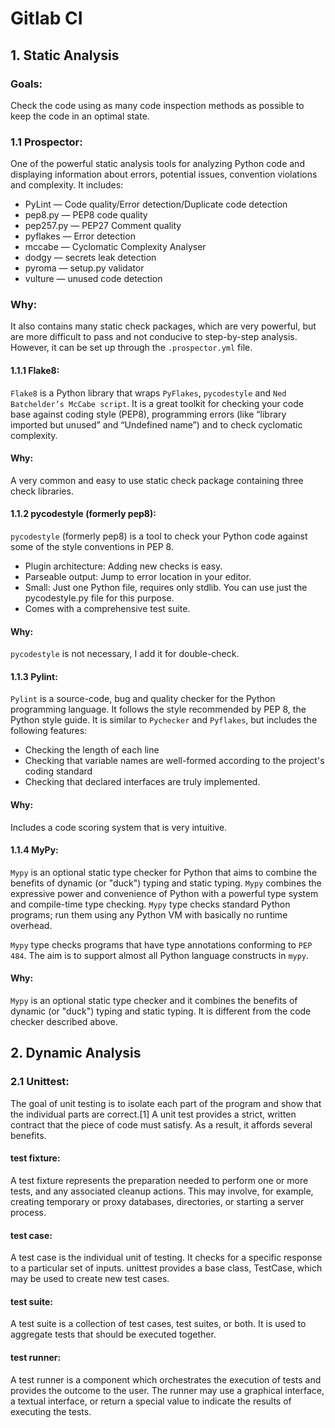 # Gitlab CI

## 1. Static Analysis
### Goals:
Check the code using as many code inspection methods as possible to keep the code in an optimal state.

### 1.1 Prospector:
One of the powerful static analysis tools for analyzing Python code and displaying information about errors, potential
issues, convention violations and complexity. It includes:
- PyLint — Code quality/Error detection/Duplicate code detection
- pep8.py — PEP8 code quality
- pep257.py — PEP27 Comment quality
- pyflakes — Error detection
- mccabe — Cyclomatic Complexity Analyser
- dodgy — secrets leak detection
- pyroma — setup.py validator
- vulture — unused code detection
### Why:
It also contains many static check packages, which are very powerful, but are more difficult to pass and not conducive
to step-by-step analysis. However, it can be set up through the `.prospector.yml` file.

#### 1.1.1 Flake8:
`Flake8` is a Python library that wraps `PyFlakes`, `pycodestyle` and `Ned Batchelder’s McCabe script`.
It is a great toolkit for checking your code base against coding style (PEP8), programming
errors (like “library imported but unused” and “Undefined name”) and to check cyclomatic complexity.
#### Why:
A very common and easy to use static check package containing three check libraries.
#### 1.1.2 pycodestyle (formerly pep8):
`pycodestyle` (formerly pep8) is a tool to check your Python code against some of the style conventions in PEP 8.
- Plugin architecture: Adding new checks is easy.
- Parseable output: Jump to error location in your editor.
- Small: Just one Python file, requires only stdlib. You can use just the pycodestyle.py file for this purpose.
- Comes with a comprehensive test suite.
#### Why:
`pycodestyle` is not necessary, I add it for double-check.
#### 1.1.3 Pylint:
`Pylint` is a source-code, bug and quality checker for the Python programming language. It follows the style recommended
by PEP 8, the Python style guide. It is similar to `Pychecker` and `Pyflakes`, but includes the following features:
- Checking the length of each line
- Checking that variable names are well-formed according to the project's coding standard
- Checking that declared interfaces are truly implemented.
#### Why:
Includes a code scoring system that is very intuitive.
#### 1.1.4 MyPy:
`Mypy` is an optional static type checker for Python that aims to combine the benefits of dynamic (or "duck") typing and
static typing. `Mypy` combines the expressive power and convenience of Python with a powerful type system and compile-time
type checking. `Mypy` type checks standard Python programs; run them using any Python VM with basically no runtime overhead.

`Mypy` type checks programs that have type annotations conforming to `PEP 484`.
The aim is to support almost all Python language constructs in `mypy`.
#### Why:
`Mypy` is an optional static type checker and it combines the benefits of dynamic (or "duck") typing and static typing.
It is different from the code checker described above.

## 2. Dynamic Analysis
### 2.1 Unittest:
The goal of unit testing is to isolate each part of the program and show that the individual parts are correct.[1] A unit test provides a strict, written contract that the piece of code must satisfy. As a result, it affords several benefits.
#### test fixture:
A test fixture represents the preparation needed to perform one or more tests, and any associated cleanup actions. This may involve, for example, creating temporary or proxy databases, directories, or starting a server process.

#### test case:
A test case is the individual unit of testing. It checks for a specific response to a particular set of inputs. unittest provides a base class, TestCase, which may be used to create new test cases.

#### test suite:
A test suite is a collection of test cases, test suites, or both. It is used to aggregate tests that should be executed together.

#### test runner:
A test runner is a component which orchestrates the execution of tests and provides the outcome to the user. The runner may use a graphical interface, a textual interface, or return a special value to indicate the results of executing the tests.
